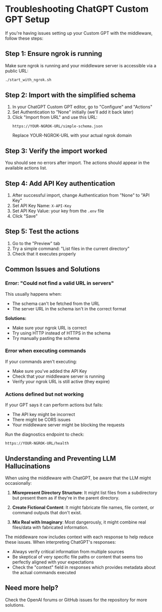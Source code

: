 # Troubleshooting ChatGPT Custom GPT Setup

If you're having issues setting up your Custom GPT with the middleware, follow these steps:

## Step 1: Ensure ngrok is running

Make sure ngrok is running and your middleware server is accessible via a public URL:

```bash
./start_with_ngrok.sh
```

## Step 2: Import with the simplified schema

1. In your ChatGPT Custom GPT editor, go to "Configure" and "Actions"
2. Set Authentication to "None" initially (we'll add it back later)
3. Click "Import from URL" and use this URL: 
   ```
   https://YOUR-NGROK-URL/simple-schema.json
   ```
   Replace YOUR-NGROK-URL with your actual ngrok domain

## Step 3: Verify the import worked

You should see no errors after import. The actions should appear in the available actions list.

## Step 4: Add API Key authentication

1. After successful import, change Authentication from "None" to "API Key"
2. Set API Key Name: `X-API-Key`
3. Set API Key Value: your key from the `.env` file
4. Click "Save"

## Step 5: Test the actions

1. Go to the "Preview" tab
2. Try a simple command: "List files in the current directory"
3. Check that it executes properly

## Common Issues and Solutions

### Error: "Could not find a valid URL in servers"

This usually happens when:
- The schema can't be fetched from the URL
- The server URL in the schema isn't in the correct format

**Solutions:**
- Make sure your ngrok URL is correct
- Try using HTTP instead of HTTPS in the schema
- Try manually pasting the schema

### Error when executing commands

If your commands aren't executing:
- Make sure you've added the API Key
- Check that your middleware server is running
- Verify your ngrok URL is still active (they expire)

### Actions defined but not working

If your GPT says it can perform actions but fails:
- The API key might be incorrect
- There might be CORS issues
- Your middleware server might be blocking the requests

Run the diagnostics endpoint to check:
```
https://YOUR-NGROK-URL/health
```

## Understanding and Preventing LLM Hallucinations

When using the middleware with ChatGPT, be aware that the LLM might occasionally:

1. **Misrepresent Directory Structure**: It might list files from a subdirectory but present them as if they're in the parent directory.

2. **Create Fictional Content**: It might fabricate file names, file content, or command outputs that don't exist.

3. **Mix Real with Imaginary**: Most dangerously, it might combine real files/data with fabricated information.

The middleware now includes context with each response to help reduce these issues. When interpreting ChatGPT's responses:

- Always verify critical information from multiple sources
- Be skeptical of very specific file paths or content that seems too perfectly aligned with your expectations
- Check the "context" field in responses which provides metadata about the actual commands executed

## Need more help?

Check the OpenAI forums or GitHub issues for the repository for more solutions.

